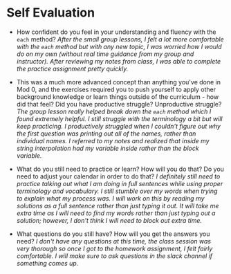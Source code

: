 # Self Evaluation

- How confident do you feel in your understanding and fluency with the `each` method?
*After the small group lessons, I felt a lot more comfortable with the `each` method
but with any new topic, I was worried how I would do on my own (without real time
guidance from my group and instructor). After reviewing my notes from class, I was able to complete the practice assignment pretty quickly.*

- This was a much more advanced concept than anything you've done in Mod 0, and the exercises required you to push yourself to apply other background knowledge or learn things outside of the curriculum - how did that feel? Did you have productive struggle? Unproductive struggle?
*The group lesson really helped break down the `each` method which I found extremely helpful. I still struggle with the terminology a bit but will keep practicing. I productively struggled when I couldn't figure out why the first question was printing out all of the names, rather than individual names. I referred to my notes and realized that inside my string interpolation had my variable inside rather than the block variable.*

- What do you still need to practice or learn? How will you do that? Do you need to adjust your calendar in order to do that?
*I definitely still need to practice talking out what I am doing in full sentences while using proper terminology and vocabulary. I still stumble over my words when trying to explain what my process was. I will work on this by reading my solutions as a full sentence rather than just typing it out. It will take me extra time as I will need to find my words rather than just typing out a solution; however, I don't think I will need to block out extra time.*

- What questions do you still have? How will you get the answers you need?
*I don't have any questions at this time, the class session was very thorough so once I got to the homework assignment, I felt fairly comfortable. I will make sure to ask questions in the slack channel if something comes up.*
